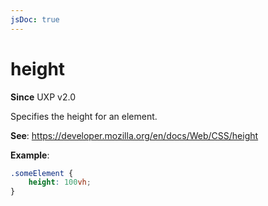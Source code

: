 ```yaml
---
jsDoc: true
---
```

# height

**Since** UXP v2.0

Specifies the height for an element.

**See**: https://developer.mozilla.org/en/docs/Web/CSS/height

**Example**:

```css
.someElement {
    height: 100vh;
}
```
